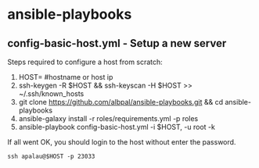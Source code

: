# ansible-playbooks
## config-basic-host.yml - Setup a new server
Steps required to configure a host from scratch:
1. HOST=<ip> #hostname or host ip
2. ssh-keygen -R $HOST && ssh-keyscan -H $HOST >> ~/.ssh/known_hosts
3. git clone https://github.com/albpal/ansible-playbooks.git && cd ansible-playbooks
4. ansible-galaxy install -r roles/requirements.yml -p roles
5. ansible-playbook config-basic-host.yml -i $HOST, -u root -k

If all went OK, you should login to the host without enter the password.
  
`ssh apalau@$HOST -p 23033`



